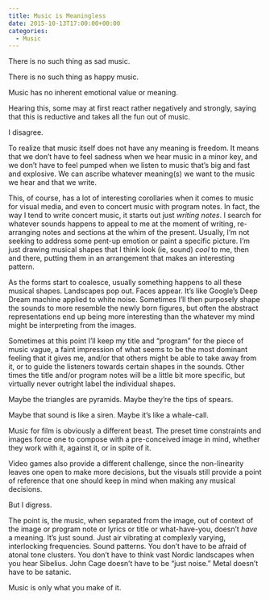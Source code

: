 ```yaml
---
title: Music is Meaningless
date: 2015-10-13T17:00:00+00:00
categories:
  - Music
---
```

<p>There is no such thing as sad music.</p>

<p>There is no such thing as happy music.</p>

<p>Music has no inherent emotional value or meaning.</p>
<!--more-->
<p>Hearing this, some may at first react rather negatively and strongly, saying that this is reductive and takes all the fun out of music.</p>

<p>I disagree.</p>

<p>To realize that music itself does not have any meaning is freedom. It means that we don’t have to feel sadness when we hear music in a minor key, and we don’t have to feel pumped when we listen to music that’s big and fast and explosive. We can ascribe whatever meaning(s) we want to the music we hear and that we write.</p>

<p>This, of course, has a lot of interesting corollaries when it comes to music for visual media, and even to concert music with program notes. In fact, the way I tend to write concert music, it starts out just <em>writing notes</em>. I search for whatever sounds happens to appeal to me at the moment of writing, re-arranging notes and sections at the whim of the present. Usually, I’m not seeking to address some pent-up emotion or paint a specific picture. I’m just drawing musical shapes that I think look (ie, sound) <em>cool</em> to me, then and there, putting them in an arrangement that makes an interesting pattern.</p>

<p>As the forms start to coalesce, usually something happens to all these musical shapes. Landscapes pop out. Faces appear. It’s like Google’s Deep Dream machine applied to white noise. Sometimes I’ll then purposely shape the sounds to more resemble the newly born figures, but often the abstract representations end up being more interesting than the whatever my mind might be interpreting from the images.</p>

<p>Sometimes at this point I’ll keep my title and “program” for the piece of music vague, a faint impression of what seems to be the most dominant feeling that it gives me, and/or that others might be able to take away from it, or to guide the listeners towards certain shapes in the sounds. Other times the title and/or program notes will be a little bit more specific, but virtually never outright label the individual shapes.</p>

<p>Maybe the triangles are pyramids. Maybe they’re the tips of spears.</p>

<p>Maybe that sound is like a siren. Maybe it’s like a whale-call.</p>

<p>Music for film is obviously a different beast. The preset time constraints and images force one to compose with a pre-conceived image in mind, whether they work with it, against it, or in spite of it.</p>

<p>Video games also provide a different challenge, since the non-linearity leaves one open to make more decisions, but the visuals still provide a point of reference that one should keep in mind when making any musical decisions.</p>

<p>But I digress.</p>

<p>The point is, the music, when separated from the image, out of context of the image or program note or lyrics or title or what-have-you, doesn’t <em>have</em> a meaning. It’s just sound. Just air vibrating at complexly varying, interlocking frequencies. Sound patterns. You don’t have to be afraid of atonal tone clusters. You don’t have to think vast Nordic landscapes when you hear Sibelius. John Cage doesn’t have to be “just noise.” Metal doesn’t have to be satanic.</p>

<p>Music is only what you make of it.</p>
